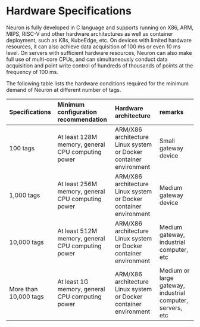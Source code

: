 # Hardware Specifications

Neuron is fully developed in C language and supports running on X86, ARM, MIPS, RISC-V and other hardware architectures as well as container deployment, such as K8s, KubeEdge, etc. On devices with limited hardware resources, it can also achieve data acquisition of 100 ms or even 10 ms level. On servers with sufficient hardware resources, Neuron can also make full use of multi-core CPUs, and can simultaneously conduct data acquisition and point write control of hundreds of thousands of points at the frequency of 100 ms.

The following table lists the hardware conditions required for the minimum demand of Neuron at different number of tags.

|Specifications|Minimum configuration recommendation|Hardware architecture|remarks|
| :-------------------- | :----------------------------------- | :------------------------------ | :----------------------------------- |
| 100 tags | At least 128M memory, general CPU computing power | ARM/X86 architecture Linux system or Docker container environment | Small gateway device |
| 1,000 tags | At least 256M memory, general CPU computing power | ARM/X86 architecture Linux system or Docker container environment | Medium gateway device |
| 10,000 tags | At least 512M memory, general CPU computing power | ARM/X86 architecture Linux system or Docker container environment | Medium gateway, industrial computer, etc |
| More than 10,000 tags | At least 1G memory, general CPU computing power | ARM/X86 architecture Linux system or Docker container environment | Medium or large gateway, industrial computer, servers, etc |
